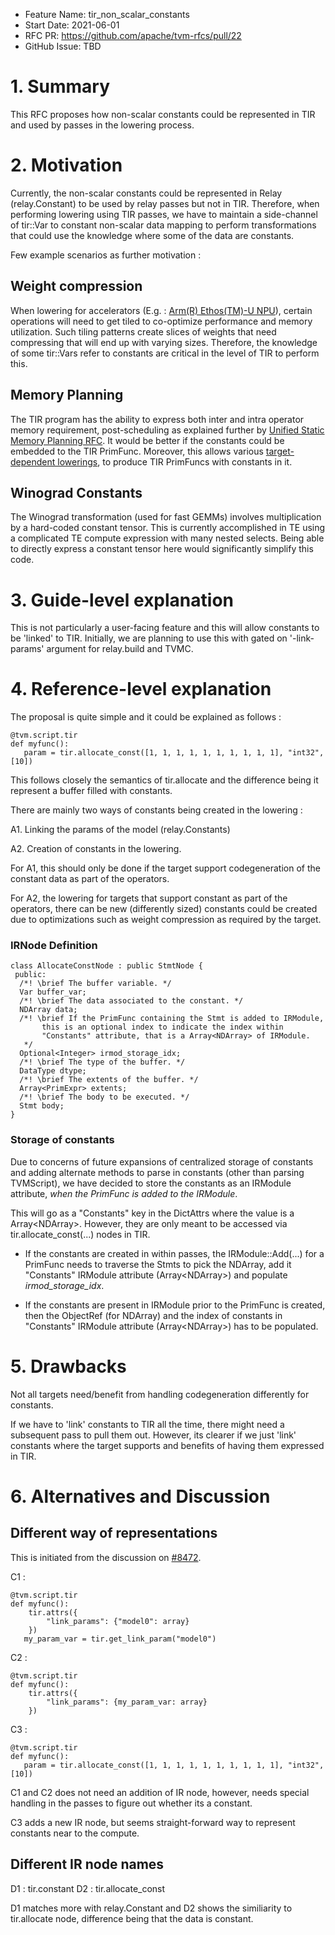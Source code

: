 
- Feature Name: tir_non_scalar_constants
- Start Date: 2021-06-01
- RFC PR: https://github.com/apache/tvm-rfcs/pull/22
- GitHub Issue: TBD

# 1. Summary

This RFC proposes how non-scalar constants could be represented in TIR and used by passes in the lowering process.

# 2. Motivation 

Currently, the non-scalar constants could be represented in Relay (relay.Constant) to be used by relay passes but not in TIR. Therefore, when performing lowering using TIR passes, we have to maintain a side-channel of tir::Var to constant non-scalar data mapping to perform transformations that could use the knowledge where some of the data are constants.

Few example scenarios as further motivation :

## Weight compression

When lowering for accelerators (E.g. : [Arm(R) Ethos(TM)-U NPU](https://github.com/apache/tvm-rfcs/pull/11)), certain operations will need to get tiled to co-optimize performance and memory utilization. Such tiling patterns create slices of weights that need compressing that will end up with varying sizes. Therefore, the knowledge of some tir::Vars refer to constants are critical in the level of TIR to perform this.

## Memory Planning

The TIR program has the ability to express both inter and intra operator memory requirement, post-scheduling as explained further by [Unified Static Memory Planning RFC](https://github.com/apache/tvm-rfcs/pull/9). It would be better if the constants could be embedded to the TIR PrimFunc. Moreover, this allows various [target-dependent lowerings](https://github.com/apache/tvm-rfcs/pull/10), to produce TIR PrimFuncs with constants in it.

## Winograd Constants

The Winograd transformation (used for fast GEMMs) involves multiplication by a hard-coded constant tensor. This is currently accomplished in TE using a complicated TE compute expression with many nested selects. Being able to directly express a constant tensor here would significantly simplify this code.


# 3. Guide-level explanation

This is not particularly a user-facing feature and this will allow constants to be 'linked' to TIR. Initially, we are planning to use this with gated on '-link-params' argument for relay.build and TVMC.

# 4. Reference-level explanation

The proposal is quite simple and it could be explained as follows :

```
@tvm.script.tir
def myfunc():   
   param = tir.allocate_const([1, 1, 1, 1, 1, 1, 1, 1, 1, 1], "int32", [10])
```

This follows closely the semantics of tir.allocate and the difference being it represent a buffer filled with constants.

There are mainly two ways of constants being created in the lowering :

A1. Linking the params of the model (relay.Constants)

A2. Creation of constants in the lowering.

For A1, this should only be done if the target support codegeneration of the constant data as part of the operators.

For A2, the lowering for targets that support constant as part of the operators, there can be new (differently sized) constants could be created due to optimizations such as weight compression as required by the target.


### IRNode Definition

```
class AllocateConstNode : public StmtNode {
 public:
  /*! \brief The buffer variable. */
  Var buffer_var;
  /*! \brief The data associated to the constant. */
  NDArray data;
  /*! \brief If the PrimFunc containing the Stmt is added to IRModule,
       this is an optional index to indicate the index within
       "Constants" attribute, that is a Array<NDArray> of IRModule.
   */
  Optional<Integer> irmod_storage_idx;
  /*! \brief The type of the buffer. */
  DataType dtype;
  /*! \brief The extents of the buffer. */
  Array<PrimExpr> extents;
  /*! \brief The body to be executed. */
  Stmt body;
}
```


### Storage of constants

Due to concerns of future expansions of centralized storage of constants and adding alternate methods to parse in constants (other than parsing TVMScript), we have decided to store the constants as an IRModule attribute, *when the PrimFunc is added to the IRModule*. 

This will go as a "Constants" key in the DictAttrs where the value is a Array\<NDArray>. However, they are only meant to be accessed via tir.allocate_const(...) nodes in TIR.


* If the constants are created in within passes, the IRModule::Add(...) for a PrimFunc needs to traverse the Stmts to pick the NDArray, add it "Constants" IRModule attribute (Array\<NDArray>) and populate *irmod_storage_idx*.

* If the constants are present in IRModule prior to the PrimFunc is created, then the ObjectRef (for NDArray) and the index of constants in "Constants" IRModule attribute (Array\<NDArray>) has to be populated.




# 5. Drawbacks

Not all targets need/benefit from handling codegeneration differently for constants.

If we have to 'link' constants to TIR all the time, there might need a subsequent pass to pull them out. However, its clearer if we just 'link' constants where the target supports and benefits of having them expressed in TIR.

# 6. Alternatives and Discussion

## Different way of representations

This is initiated from the discussion on [#8472](https://github.com/apache/tvm/pull/8472).

C1 :
```
@tvm.script.tir
def myfunc():
    tir.attrs({
        "link_params": {"model0": array} 
    })        
   my_param_var = tir.get_link_param("model0")
```
C2 :
```
@tvm.script.tir
def myfunc():
    tir.attrs({
        "link_params": {my_param_var: array} 
    })        
```
C3 :
```
@tvm.script.tir
def myfunc():   
   param = tir.allocate_const([1, 1, 1, 1, 1, 1, 1, 1, 1, 1], "int32", [10])
```

C1 and C2 does not need an addition of IR node, however, needs special handling in the passes to figure out whether its a constant.

C3 adds a new IR node, but seems straight-forward way to represent constants near to the compute.

## Different IR node names

D1 : tir.constant
D2 : tir.allocate_const

D1 matches more with relay.Constant and D2 shows the similiarity to tir.allocate node, difference being that the data is constant.






